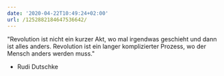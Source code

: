 ```yaml
---
date: '2020-04-22T10:49:24+02:00'
url: /1252882184647536642/
---
```

"Revolution ist nicht ein kurzer Akt, wo mal irgendwas geschieht und dann ist alles anders. Revolution ist ein langer komplizierter Prozess, wo der Mensch anders werden muss."
- Rudi Dutschke
